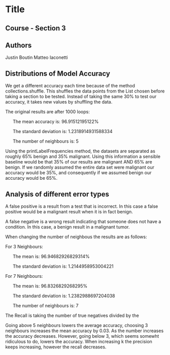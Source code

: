 # Title
## Course - Section 3
## Authors
Justin Boutin
Matteo Iaconetti
## Distributions of Model Accuracy
We get a different accuracy each time because of the method collections.shuffle. This shuffles the data points from the List chosen before taking a section to be tested. Instead of taking the same 30% to test our accuracy, it takes new values by shuffling the data.

The original  results are after 1000 loops:

&nbsp;&nbsp;&nbsp;&nbsp;&nbsp;&nbsp;The mean accuracy is: 96.91512195122% 

&nbsp;&nbsp;&nbsp;&nbsp;&nbsp;&nbsp;The standard deviation is: 1.2318914931588334

&nbsp;&nbsp;&nbsp;&nbsp;&nbsp;&nbsp;The number of neighbours is: 5
  
Using the printLabelFrequencies method, the datasets are separated as roughly 65% benign and 35% malignant. Using this information a sensible baseline would be that 35% of our results are malignant AND 65% are benign. If we randomly assumed the entire data set were malignant our accuracy would be 35%, and consequently if we assumed benign our accuracy would be 65%.

## Analysis of different error types
A false positive is a result from a test that is incorrect. In this case a false positive would be a malignant result when it is in fact benign. 

A false negative is a wrong result indicating that someone does not have a condition. In this case, a benign result in a malignant tumor.

When changing the number of neighbous the results are as follows: 

For 3 Neighbours:

&nbsp;&nbsp;&nbsp;&nbsp;&nbsp;&nbsp;The mean is: 96.94682926829314%

&nbsp;&nbsp;&nbsp;&nbsp;&nbsp;&nbsp;The standard deviation is: 1.2144958953004221

For 7 Neighbours:

&nbsp;&nbsp;&nbsp;&nbsp;&nbsp;&nbsp;The mean is: 96.8326829268295%

&nbsp;&nbsp;&nbsp;&nbsp;&nbsp;&nbsp;The standard deviation is: 1.2382988697204038

&nbsp;&nbsp;&nbsp;&nbsp;&nbsp;&nbsp;The number of neighbours is: 7

The Recall is taking the number of true negatives divided by the 

Going above 5 neighbours lowers the average accuracy, choosing 3 neighbours increases the mean accuracy by 0.03. As the number increases the accuracy decreases. However, going below 3, which seems somewht ridiculous to do, lowers the accuracy. When increasing k the precision keeps increasing, however the recall decreases. 


